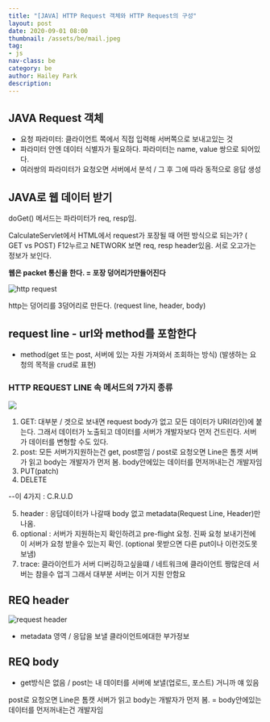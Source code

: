 ```yaml
---
title: "[JAVA] HTTP Request 객체와 HTTP Request의 구성"
layout: post
date: 2020-09-01 08:00
thumbnail: /assets/be/mail.jpeg
tag:
- js
nav-class: be
category: be
author: Hailey Park
description: 
---
```


## JAVA Request 객체

- 요청 파라미터: 클라이언트 쪽에서 직접 입력해 서버쪽으로 보내고있는 것
- 파라미터 안엔 데이터 식별자가 필요하다. 파라미터는 name, value 쌍으로 되어있다.
- 여러쌍의 파라미터가 요청오면 서버에서 분석 / 그 후 그에 따라 동적으로 응답 생성

## JAVA로 웹 데이터 받기

doGet() 메서드는 파라미터가 req, resp임.

CalculateServlet에서 HTML에서 request가 포장될 때 어떤 방식으로 되는가? ( GET vs POST)
F12누르고 NETWORK 보면 req, resp header있음. 서로 오고가는 정보가 보인다.

**웹은 packet 통신을 한다. = 포장 덩어리가만들어진다**

![http request](https://img1.daumcdn.net/thumb/R1280x0/?scode=mtistory2&fname=https%3A%2F%2Fblog.kakaocdn.net%2Fdn%2FxZRBU%2FbtqHp6F9BsW%2F03SeylnDkBQF6vYkNirkyK%2Fimg.png)

http는 덩어리를 3덩어리로 만든다. (request line, header, body)

## request line - url와 method를 포함한다

- method(get 또는 post, 서버에 있는 자원 가져와서 조회하는 방식) (발생하는 요청의 목적을 crud로 표현)

### HTTP REQUEST LINE 속 메서드의 7가지 종류

![](https://img1.daumcdn.net/thumb/R1280x0/?scode=mtistory2&fname=https%3A%2F%2Fblog.kakaocdn.net%2Fdn%2FbhA4uy%2FbtqHoWiTYJ9%2FalWx4H8zfcAkP9NlHfQpe1%2Fimg.png)

1. GET: 대부분 / 겟으로 보내면 request body가 없고 모든 데이터가 URI(라인)에 붙는다. 그래서 데이터가 노출되고 데이터를 서버가 개발자보다 먼저 건드린다. 서버가 데이터를 변형할 수도 있다.
2. post: 모든 서버가지원하는건 get, post뿐임 / post로 요청오면 Line은 톰캣 서버가 읽고 body는 개발자가 먼저 봄. body안에있는 데이터를 먼저꺼내는건 개발자임
3. PUT(patch)
4. DELETE

--이 4가지 : C.R.U.D

5. header : 응답데이터가 나갈때 body 없고 metadata(Request Line, Header)만 나옴.
6. optional : 서버가 지원하는지 확인하려고 pre-flight 요청. 진짜 요청 보내기전에 이 서버가 요청 받을수 있는지 확인. (optional 못받으면 다른 put이나 이런것도못보냄)
7. trace: 클라이언트가 서버 디버깅하고싶을떄 / 네트워크에 클라이언트 짱많은데 서버는 참을수 업긔 그래서 대부분 서버는 이거 지원 안함요

## REQ header

![request header](https://img1.daumcdn.net/thumb/R1280x0/?scode=mtistory2&fname=https%3A%2F%2Fblog.kakaocdn.net%2Fdn%2FbsLH63%2FbtqHzE81nfb%2FRoGygutVjZOvbTCa3RS4xk%2Fimg.png)

- metadata 영역 / 응답을 보낼 클라이언트에대한 부가정보

## REQ body

- get방식은 없음 / post는 내 데이터를 서버에 보낼(업로드, 포스트) 거니까 얘 있음

post로 요청오면 Line은 톰캣 서버가 읽고 body는 개발자가 먼저 봄.
= body안에있는 데이터를 먼저꺼내는건 개발자임
